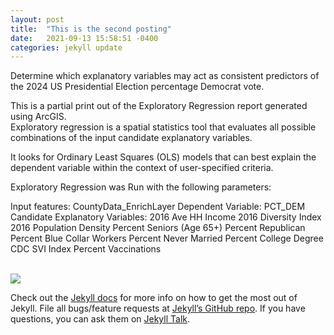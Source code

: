 ```yaml
---
layout: post
title:  "This is the second posting"
date:   2021-09-13 15:58:51 -0400
categories: jekyll update
---
```

Determine which explanatory variables may act as consistent predictors of the 2024
US Presidential Election percentage Democrat vote.

This is a partial print out of the Exploratory Regression report generated using ArcGIS.  
Exploratory regression is a spatial statistics tool that evaluates all possible combinations
of the input candidate explanatory variables.  

It looks for Ordinary Least Squares (OLS) models that can best explain the dependent variable
within the context of user-specified criteria.

Exploratory Regression was Run with the following parameters:

Input features: CountyData_EnrichLayer
Dependent Variable: PCT_DEM
Candidate Explanatory Variables:
2016 Ave HH Income
2016 Diversity Index
2016 Population Density
Percent Seniors (Age 65+)
Percent Republican
Percent Blue Collar Workers
Percent Never Married
Percent College Degree
CDC SVI Index
Percent Vaccinations

<br>
<img src="/assets/ER_2020_PCT_Republican.png">
<br>

Check out the [Jekyll docs][jekyll-docs] for more info on how to get the most out of Jekyll. File all bugs/feature requests at [Jekyll’s GitHub repo][jekyll-gh]. If you have questions, you can ask them on [Jekyll Talk][jekyll-talk].

[jekyll-docs]: https://jekyllrb.com/docs/home
[jekyll-gh]:   https://github.com/jekyll/jekyll
[jekyll-talk]: https://talk.jekyllrb.com/
